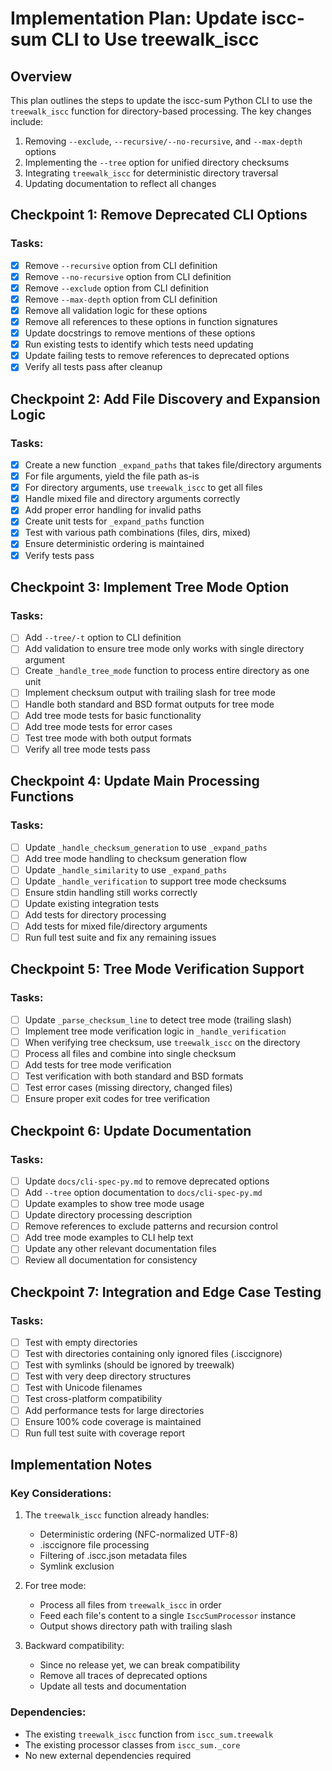 # Implementation Plan: Update iscc-sum CLI to Use treewalk_iscc

## Overview

This plan outlines the steps to update the iscc-sum Python CLI to use the `treewalk_iscc` function for
directory-based processing. The key changes include:

1. Removing `--exclude`, `--recursive/--no-recursive`, and `--max-depth` options
2. Implementing the `--tree` option for unified directory checksums
3. Integrating `treewalk_iscc` for deterministic directory traversal
4. Updating documentation to reflect all changes

## Checkpoint 1: Remove Deprecated CLI Options

### Tasks:

- [x] Remove `--recursive` option from CLI definition
- [x] Remove `--no-recursive` option from CLI definition
- [x] Remove `--exclude` option from CLI definition
- [x] Remove `--max-depth` option from CLI definition
- [x] Remove all validation logic for these options
- [x] Remove all references to these options in function signatures
- [x] Update docstrings to remove mentions of these options
- [x] Run existing tests to identify which tests need updating
- [x] Update failing tests to remove references to deprecated options
- [x] Verify all tests pass after cleanup

## Checkpoint 2: Add File Discovery and Expansion Logic

### Tasks:

- [x] Create a new function `_expand_paths` that takes file/directory arguments
- [x] For file arguments, yield the file path as-is
- [x] For directory arguments, use `treewalk_iscc` to get all files
- [x] Handle mixed file and directory arguments correctly
- [x] Add proper error handling for invalid paths
- [x] Create unit tests for `_expand_paths` function
- [x] Test with various path combinations (files, dirs, mixed)
- [x] Ensure deterministic ordering is maintained
- [x] Verify tests pass

## Checkpoint 3: Implement Tree Mode Option

### Tasks:

- [ ] Add `--tree/-t` option to CLI definition
- [ ] Add validation to ensure tree mode only works with single directory argument
- [ ] Create `_handle_tree_mode` function to process entire directory as one unit
- [ ] Implement checksum output with trailing slash for tree mode
- [ ] Handle both standard and BSD format outputs for tree mode
- [ ] Add tree mode tests for basic functionality
- [ ] Add tree mode tests for error cases
- [ ] Test tree mode with both output formats
- [ ] Verify all tree mode tests pass

## Checkpoint 4: Update Main Processing Functions

### Tasks:

- [ ] Update `_handle_checksum_generation` to use `_expand_paths`
- [ ] Add tree mode handling to checksum generation flow
- [ ] Update `_handle_similarity` to use `_expand_paths`
- [ ] Update `_handle_verification` to support tree mode checksums
- [ ] Ensure stdin handling still works correctly
- [ ] Update existing integration tests
- [ ] Add tests for directory processing
- [ ] Add tests for mixed file/directory arguments
- [ ] Run full test suite and fix any remaining issues

## Checkpoint 5: Tree Mode Verification Support

### Tasks:

- [ ] Update `_parse_checksum_line` to detect tree mode (trailing slash)
- [ ] Implement tree mode verification logic in `_handle_verification`
- [ ] When verifying tree checksum, use `treewalk_iscc` on the directory
- [ ] Process all files and combine into single checksum
- [ ] Add tests for tree mode verification
- [ ] Test verification with both standard and BSD formats
- [ ] Test error cases (missing directory, changed files)
- [ ] Ensure proper exit codes for tree verification

## Checkpoint 6: Update Documentation

### Tasks:

- [ ] Update `docs/cli-spec-py.md` to remove deprecated options
- [ ] Add `--tree` option documentation to `docs/cli-spec-py.md`
- [ ] Update examples to show tree mode usage
- [ ] Update directory processing description
- [ ] Remove references to exclude patterns and recursion control
- [ ] Add tree mode examples to CLI help text
- [ ] Update any other relevant documentation files
- [ ] Review all documentation for consistency

## Checkpoint 7: Integration and Edge Case Testing

### Tasks:

- [ ] Test with empty directories
- [ ] Test with directories containing only ignored files (.isccignore)
- [ ] Test with symlinks (should be ignored by treewalk)
- [ ] Test with very deep directory structures
- [ ] Test with Unicode filenames
- [ ] Test cross-platform compatibility
- [ ] Add performance tests for large directories
- [ ] Ensure 100% code coverage is maintained
- [ ] Run full test suite with coverage report

## Implementation Notes

### Key Considerations:

1. The `treewalk_iscc` function already handles:

   - Deterministic ordering (NFC-normalized UTF-8)
   - .isccignore file processing
   - Filtering of .iscc.json metadata files
   - Symlink exclusion

2. For tree mode:

   - Process all files from `treewalk_iscc` in order
   - Feed each file's content to a single `IsccSumProcessor` instance
   - Output shows directory path with trailing slash

3. Backward compatibility:

   - Since no release yet, we can break compatibility
   - Remove all traces of deprecated options
   - Update all tests and documentation

### Dependencies:

- The existing `treewalk_iscc` function from `iscc_sum.treewalk`
- The existing processor classes from `iscc_sum._core`
- No new external dependencies required
